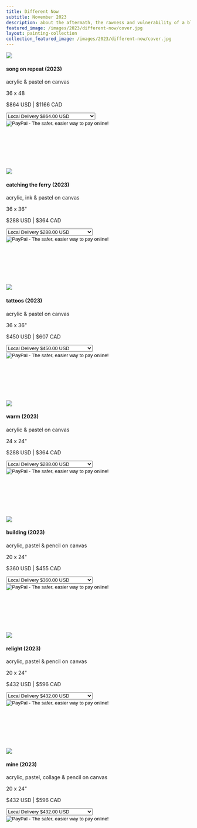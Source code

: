 ```yaml
---
title: Different Now
subtitle: November 2023
description: about the aftermath, the rawness and vulnerability of a blank slate
featured_image: /images/2023/different-now/cover.jpg
layout: painting-collection
collection_featured_image: /images/2023/different-now/cover.jpg
---
```

<!-- 2023_3 -->
<div class="gallery" data-columns="1" style="padding-top: 0px;">
    <img src="/website/images/2023/different-now/song-on-repeat-b3.jpg">
</div>
<div style="padding-bottom: 100px">
    <h4>song on repeat (2023)</h4>
    <p class="description-margin-zero">acrylic & pastel on canvas</p>
    <p class="description-margin-zero">36 x 48</p>
    <p class="description-margin-zero">$864 USD  |  $1166 CAD</p>
    <div class="paypal-button">
        <form target="paypal" action="https://www.paypal.com/cgi-bin/webscr" method="post">
        <input type="hidden" name="cmd" value="_s-xclick">
        <input type="hidden" name="hosted_button_id" value="4ZP73QQQHBBBQ">
        <select name="os0">
          <option value="Local Delivery">Local Delivery $864.00 USD</option>
          <option value="Ship to US or Canada">Ship to US or Canada $1064.00 USD</option>
        </select> 
        <input type="hidden" name="currency_code" value="USD">
        <input type="image" src="https://www.paypalobjects.com/en_US/i/btn/btn_cart_LG.gif" border="0" name="submit" alt="PayPal - The safer, easier way to pay online!">
        <img alt="" border="0" src="https://www.paypalobjects.com/en_US/i/scr/pixel.gif" width="1" height="1">
        </form>
    </div>
</div>

<!-- 2023_4 -->
<div class="gallery" data-columns="1" style="padding-top: 0px;">
    <img src="/website/images/2023/different-now/catching-the-ferry.jpg">
</div>
<div style="padding-bottom: 100px">
    <h4>catching the ferry (2023)</h4>
    <p class="description-margin-zero">acrylic, ink & pastel on canvas</p>
    <p class="description-margin-zero">36 x 36"</p>
    <p class="description-margin-zero">$288 USD  |  $364 CAD</p>
    <div class="paypal-button">
        <form target="paypal" action="https://www.paypal.com/cgi-bin/webscr" method="post">
        <input type="hidden" name="cmd" value="_s-xclick">
        <input type="hidden" name="hosted_button_id" value="FL3RC4JCV4JGN">
       <select name="os0">
          <option value="Local Delivery">Local Delivery $288.00 USD</option>
          <option value="Ship to US or Canada">Ship to US or Canada $338.00 USD</option>
        </select> 
        <input type="hidden" name="currency_code" value="USD">
        <input type="image" src="https://www.paypalobjects.com/en_US/i/btn/btn_cart_LG.gif" border="0" name="submit" alt="PayPal - The safer, easier way to pay online!">
        <img alt="" border="0" src="https://www.paypalobjects.com/en_US/i/scr/pixel.gif" width="1" height="1">
        </form>
    </div>
</div>

<!-- 2023_5 -->
<div class="gallery" data-columns="1" style="padding-top: 0px;">
    <img src="/website/images/2023/different-now/tattoos.jpg">
</div>
<div style="padding-bottom: 100px">
    <h4>tattoos (2023)</h4>
    <p class="description-margin-zero">acrylic & pastel on canvas</p>
    <p class="description-margin-zero">36 x 36"</p>
    <p class="description-margin-zero">$450 USD  |  $607 CAD</p>
    <div class="paypal-button">
        <form target="paypal" action="https://www.paypal.com/cgi-bin/webscr" method="post">
        <input type="hidden" name="cmd" value="_s-xclick">
        <input type="hidden" name="hosted_button_id" value="TF68D2UEN4J9N">
       <select name="os0">
          <option value="Local Delivery">Local Delivery $450.00 USD</option>
          <option value="Ship to US or Canada">Ship to US or Canada $530.00 USD</option>
        </select> 
        <input type="hidden" name="currency_code" value="USD">
        <input type="image" src="https://www.paypalobjects.com/en_US/i/btn/btn_cart_LG.gif" border="0" name="submit" alt="PayPal - The safer, easier way to pay online!">
        <img alt="" border="0" src="https://www.paypalobjects.com/en_US/i/scr/pixel.gif" width="1" height="1">
        </form>
    </div>
</div>

<!-- 2023_6 -->
<div class="gallery" data-columns="1" style="padding-top: 0px;">
    <img src="/website/images/2023/different-now/warm-b.jpg">
</div>
<div style="padding-bottom: 100px">
    <h4>warm (2023)</h4>
    <p class="description-margin-zero">acrylic & pastel on canvas</p>
    <p class="description-margin-zero">24 x 24"</p>
    <p class="description-margin-zero">$288 USD  |  $364 CAD</p>
    <div class="paypal-button">
        <form target="paypal" action="https://www.paypal.com/cgi-bin/webscr" method="post">
        <input type="hidden" name="cmd" value="_s-xclick">
        <input type="hidden" name="hosted_button_id" value="7Q74HXXRMS5HG">
       <select name="os0">
          <option value="Local Delivery">Local Delivery $288.00 USD</option>
          <option value="Ship to US or Canada">Ship to US or Canada $338.00 USD</option>
        </select> 
        <input type="hidden" name="currency_code" value="USD">
        <input type="image" src="https://www.paypalobjects.com/en_US/i/btn/btn_cart_LG.gif" border="0" name="submit" alt="PayPal - The safer, easier way to pay online!">
        <img alt="" border="0" src="https://www.paypalobjects.com/en_US/i/scr/pixel.gif" width="1" height="1">
        </form>
    </div>
</div>

<!-- 2023_7 -->
<div class="gallery" data-columns="1" style="padding-top: 0px;">
    <img src="/website/images/2023/different-now/building.jpg">
</div>
<div style="padding-bottom: 100px">
    <h4>building (2023)</h4>
    <p class="description-margin-zero">acrylic, pastel & pencil on canvas</p>
    <p class="description-margin-zero">20 x 24"</p>
    <p class="description-margin-zero">$360 USD  |  $455 CAD</p>
    <div class="paypal-button">
        <form target="paypal" action="https://www.paypal.com/cgi-bin/webscr" method="post">
        <input type="hidden" name="cmd" value="_s-xclick">
        <input type="hidden" name="hosted_button_id" value="FQP4MDHYXDNFC">
       <select name="os0">
          <option value="Local Delivery">Local Delivery $360.00 USD</option>
          <option value="Ship to US or Canada">Ship to US or Canada $440.00 USD</option>
        </select> 
        <input type="hidden" name="currency_code" value="USD">
        <input type="image" src="https://www.paypalobjects.com/en_US/i/btn/btn_cart_LG.gif" border="0" name="submit" alt="PayPal - The safer, easier way to pay online!">
        <img alt="" border="0" src="https://www.paypalobjects.com/en_US/i/scr/pixel.gif" width="1" height="1">
        </form>
    </div>
</div>

<!-- 2023_8 -->
<div class="gallery" data-columns="1" style="padding-top: 0px;">
    <img src="/website/images/2023/different-now/relight.jpg">
</div>
<div style="padding-bottom: 100px">
    <h4>relight (2023)</h4>
    <p class="description-margin-zero">acrylic, pastel & pencil on canvas</p>
    <p class="description-margin-zero">20 x 24"</p>
    <p class="description-margin-zero">$432 USD  |  $596 CAD</p>
    <div class="paypal-button">
        <form target="paypal" action="https://www.paypal.com/cgi-bin/webscr" method="post">
        <input type="hidden" name="cmd" value="_s-xclick">
        <input type="hidden" name="hosted_button_id" value="PNZHD8YYKTB3W">
       <select name="os0">
          <option value="Local Delivery">Local Delivery $432.00 USD</option>
          <option value="Ship to US or Canada">Ship to US or Canada $512.00 USD</option>
        </select> 
        <input type="hidden" name="currency_code" value="USD">
        <input type="image" src="https://www.paypalobjects.com/en_US/i/btn/btn_cart_LG.gif" border="0" name="submit" alt="PayPal - The safer, easier way to pay online!">
        <img alt="" border="0" src="https://www.paypalobjects.com/en_US/i/scr/pixel.gif" width="1" height="1">
        </form>
    </div>
</div>

<!-- 2023_9 -->
<div class="gallery" data-columns="1" style="padding-top: 0px;">
    <img src="/website/images/2023/different-now/mine.jpg">
</div>
<div style="padding-bottom: 100px">
    <h4>mine (2023)</h4>
    <p class="description-margin-zero">acrylic, pastel, collage & pencil on canvas</p>
    <p class="description-margin-zero">20 x 24"</p>
    <p class="description-margin-zero">$432 USD  |  $596 CAD</p>
    <div class="paypal-button">
        <form target="paypal" action="https://www.paypal.com/cgi-bin/webscr" method="post">
        <input type="hidden" name="cmd" value="_s-xclick">
        <input type="hidden" name="hosted_button_id" value="YVMEVSRLB58VS">
       <select name="os0">
          <option value="Local Delivery">Local Delivery $432.00 USD</option>
          <option value="Ship to US or Canada">Ship to US or Canada $512.00 USD</option>
        </select> 
        <input type="hidden" name="currency_code" value="USD">
        <input type="image" src="https://www.paypalobjects.com/en_US/i/btn/btn_cart_LG.gif" border="0" name="submit" alt="PayPal - The safer, easier way to pay online!">
        <img alt="" border="0" src="https://www.paypalobjects.com/en_US/i/scr/pixel.gif" width="1" height="1">
        </form>
    </div>
</div>